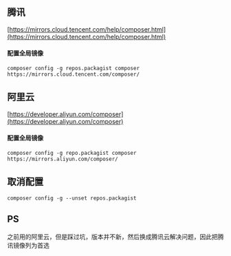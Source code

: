 ## 腾讯
[https://mirrors.cloud.tencent.com/help/composer.html](https://mirrors.cloud.tencent.com/help/composer.html)

#### 配置全局镜像
```
composer config -g repos.packagist composer https://mirrors.cloud.tencent.com/composer/
```

## 阿里云
[https://developer.aliyun.com/composer](https://developer.aliyun.com/composer)

#### 配置全局镜像
```
composer config -g repo.packagist composer https://mirrors.aliyun.com/composer/
```


## 取消配置
```
composer config -g --unset repos.packagist
```

## PS
之前用的阿里云，但是踩过坑，版本并不新，然后换成腾讯云解决问题，因此把腾讯镜像列为首选
